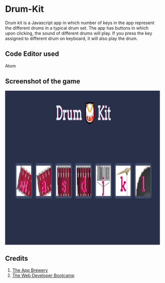 # Drum-Kit
Drum kit is a Javascript app in which number of keys in the app represent the different drums in a typical drum set. The app has buttons in which upon clicking, the sound of different drums will play. If you press the key assigned to different drum on keyboard, it will also play the drum.

## Code Editor used
Atom

## Screenshot of the game
<img src = "https://github.com/MaitriVaghela/Drum-Kit/blob/master/Drum%20kit.PNG" width="1000" height="500"/>

## Credits
1. [The App Brewery](https://www.appbrewery.co/p/web-development-course-resources/)
2. [The Web Developer Bootcamp](https://www.udemy.com/course/the-web-developer-bootcamp/)
